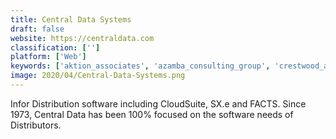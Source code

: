 ```yaml
---
title: Central Data Systems
draft: false 
website: https://centraldata.com
classification: ['']
platform: ['Web']
keywords: ['aktion_associates', 'azamba_consulting_group', 'crestwood_associates', 'dsd_business_systems', 'emeraldtc', 'expertek_systems', 'martin_and_associates', 'nsa_computer_exchange_corp', 'nexvue_consulting_group', 'proserve_solutions', 'velosio', 'wac_solution_partners', 'ward']
image: 2020/04/Central-Data-Systems.png
---
```

Infor Distribution software including CloudSuite, SX.e and FACTS. Since 1973, Central Data has been 100% focused on the software needs of Distributors.
